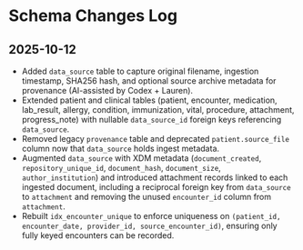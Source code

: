 # Schema Changes Log

## 2025-10-12

- Added `data_source` table to capture original filename, ingestion timestamp, SHA256 hash, and optional source archive metadata for provenance (AI-assisted by Codex + Lauren).
- Extended patient and clinical tables (patient, encounter, medication, lab_result, allergy, condition, immunization, vital, procedure, attachment, progress_note) with nullable `data_source_id` foreign keys referencing `data_source`.
- Removed legacy `provenance` table and deprecated `patient.source_file` column now that `data_source` holds ingest metadata.
- Augmented `data_source` with XDM metadata (`document_created`, `repository_unique_id`, `document_hash`, `document_size`, `author_institution`) and introduced attachment records linked to each ingested document, including a reciprocal foreign key from `data_source` to `attachment` and removing the unused `encounter_id` column from `attachment`.
- Rebuilt `idx_encounter_unique` to enforce uniqueness on `(patient_id, encounter_date, provider_id, source_encounter_id)`, ensuring only fully keyed encounters can be recorded.
